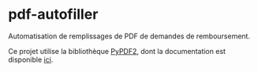 # pdf-autofiller
Automatisation de remplissages de PDF de demandes de remboursement.

Ce projet utilise la bibliothèque [PyPDF2](https://github.com/mstamy2/PyPDF2),
dont la documentation est disponible [ici](https://pythonhosted.org/PyPDF2/).
